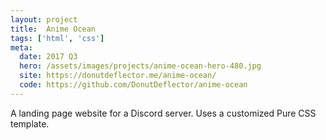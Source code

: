 ```yaml
---
layout: project
title:  Anime Ocean
tags: ['html', 'css']
meta:
  date: 2017 Q3
  hero: /assets/images/projects/anime-ocean-hero-480.jpg
  site: https://donutdeflector.me/anime-ocean/
  code: https://github.com/DonutDeflector/anime-ocean
---
```


A landing page website for a Discord server. Uses a customized Pure CSS template.